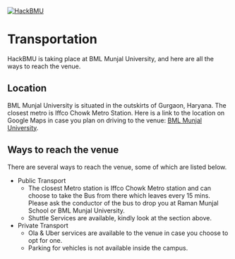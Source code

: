 [![HackBMU](assets/HackBMU.png "HackBMU")](https://hackbmu.67thmilestone.com "HackBMU")
# Transportation
HackBMU is taking place at BML Munjal University, and here are all the ways to reach the venue.

<!--- ## Shuttle Services
We have arranged for Shuttle Services from Iffco Chowk Metro Station to BML Munjal University. There will be busses waiting to pick you up right outside the Metro Station. The cost for the Shuttle is ₹100 to-and-fro, per person. You are required to pay the amount via PayTM or UPI (details below) and fill this [Google Form](https://goo.gl/forms/27phlYjaaNJNE0aA3 "Google Form") including the Transaction ID. You will receive a confirmation email for the same. -->
<!--
- UPI
    - akshatmittal@upi
    - akshatmittal@paytm
    - 7877091450@paytm
    - khushhalmaheshwari@dbs
    - khushhalmaheshwari@upi
- PayTM
    - +91 98718 10789 (Akshat Mittal)
    - +91 78770 91450 (Khushhal Maheshwari)
-->
<!-- Google Form to be filled after payment: https://goo.gl/forms/27phlYjaaNJNE0aA3 -->

## Location
BML Munjal University is situated in the outskirts of Gurgaon, Haryana. The closest metro is Iffco Chowk Metro Station. Here is a link to the location on Google Maps in case you plan on driving to the venue: [BML Munjal University](https://goo.gl/maps/Qa5qUC8Hzyv).

## Ways to reach the venue
There are several ways to reach the venue, some of which are listed below.

* Public Transport
    * The closest Metro station is Iffco Chowk Metro station and can choose to take the Bus from there which leaves every 15 mins. Please ask the conductor of the bus to drop you at Raman Munjal School or BML Munjal University.
    * Shuttle Services are available, kindly look at the section above.
* Private Transport
    * Ola & Uber services are available to the venue in case you choose to opt for one.
    * Parking for vehicles is not available inside the campus.
